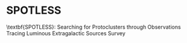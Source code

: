 # SPOTLESS
\textbf{SPOTLESS}: Searching for Protoclusters through Observations Tracing Luminous Extragalactic Sources Survey
